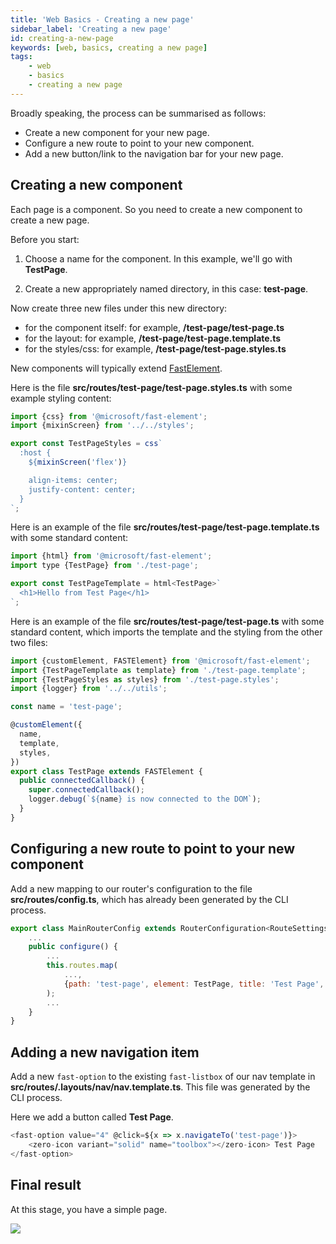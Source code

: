 ```yaml
---
title: 'Web Basics - Creating a new page'
sidebar_label: 'Creating a new page'
id: creating-a-new-page
keywords: [web, basics, creating a new page]
tags:
    - web
    - basics
    - creating a new page
---
```


Broadly speaking, the process can be summarised as follows:
- Create a new component for your new page.
- Configure a new route to point to your new component.
- Add a new button/link to the navigation bar for your new page.

## Creating a new component

Each page is a component. So you need to create a new component to create a new page.

Before you start:

1. Choose a name for the component. In this example, we'll go with **TestPage**.

2. Create a new appropriately named directory, in this case: **test-page**.

Now create three new files under this new directory:

- for the component itself: for example, **/test-page/test-page.ts**
- for the  layout: for example, **/test-page/test-page.template.ts**
- for the styles/css: for example, **/test-page/test-page.styles.ts**

New components will typically extend [FastElement](https://www.fast.design/docs/fast-element/defining-elements).

Here is the file **src/routes/test-page/test-page.styles.ts** with some example styling content:

```javascript
import {css} from '@microsoft/fast-element';
import {mixinScreen} from '../../styles';

export const TestPageStyles = css`
  :host {
    ${mixinScreen('flex')}

    align-items: center;
    justify-content: center;
  }
`;
```

Here is an example of the file **src/routes/test-page/test-page.template.ts** with some standard content:

```javascript
import {html} from '@microsoft/fast-element';
import type {TestPage} from './test-page';

export const TestPageTemplate = html<TestPage>`
  <h1>Hello from Test Page</h1>
`;
```

Here is an example of the file **src/routes/test-page/test-page.ts** with some standard content, which imports the template and the styling from the other two files:


```javascript
import {customElement, FASTElement} from '@microsoft/fast-element';
import {TestPageTemplate as template} from './test-page.template';
import {TestPageStyles as styles} from './test-page.styles';
import {logger} from '../../utils';

const name = 'test-page';

@customElement({
  name,
  template,
  styles,
})
export class TestPage extends FASTElement {
  public connectedCallback() {
    super.connectedCallback();
    logger.debug(`${name} is now connected to the DOM`);
  }
}
```

## Configuring a new route to point to your new component

Add a new mapping to our router's configuration to the file **src/routes/config.ts**, which has already been generated by the CLI process. 

```javascript
export class MainRouterConfig extends RouterConfiguration<RouteSettings> {
    ...
    public configure() {
        ...
        this.routes.map(
            ...,
            {path: 'test-page', element: TestPage, title: 'Test Page', name: 'test'},
        );
        ...
    }
}
```

##  Adding a new navigation item

Add a new `fast-option` to the existing `fast-listbox` of our nav template in **src/routes/.layouts/nav/nav.template.ts**. This file was generated by the CLI process.

Here we add a button called **Test Page**.

```javascript
<fast-option value="4" @click=${x => x.navigateTo('test-page')}>
    <zero-icon variant="solid" name="toolbox"></zero-icon> Test Page
</fast-option>
```

## Final result

At this stage, you have a simple page.


![](/img/new-page-preview.png)